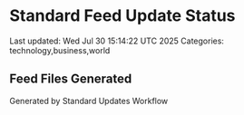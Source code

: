 # Standard Feed Update Status
Last updated: Wed Jul 30 15:14:22 UTC 2025
Categories: technology,business,world

## Feed Files Generated

Generated by Standard Updates Workflow

